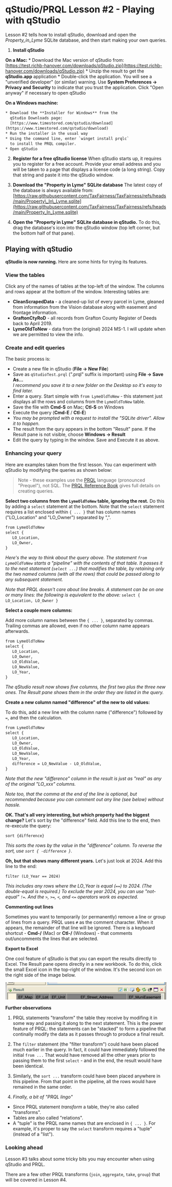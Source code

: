 # qStudio/PRQL Lesson #2 - Playing with qStudio

Lesson #2 tells how to install qStudio,
download and open the _Property\_in\_Lyme_ SQLite database,
and then start making your own queries.

1. **Install qStudio**

  **On a Mac:** 
    * Download the Mac version of qStudio from:  
      [https://test.richb-hanover.com/downloads/qStudio.zip](https://test.richb-hanover.com/downloads/qStudio.zip)
    * Unzip the result to get the **qStudio.app** application
    * Double-click the application.
      You will see a "unverified developer" (or similar) warning.
      Use **System Preferences -> Privacy and Security** to
      indicate that you trust the application.
      Click "Open anyway" if necessary to open qStudio
  
  **On a Windows machine:**
  
    * Download the **Installer for Windows** from the
      qStudio Downloads page:  
      [https://www.timestored.com/qstudio/download](https://www.timestored.com/qstudio/download)
    * Run the installer in the usual way
    * Using the command line, enter `winget install prqlc`
      to install the PRQL compiler.
    * Open qStudio

2. **Register for a free qStudio license**
  When qStudio starts up, it requires you to register for
  a free account.
  Provide your email address and you will be taken to a page
  that displays a license code (a long string).
  Copy that string and paste it into the qStudio window.
    
3. **Download the "Property in Lyme" SQLite database**
  The latest copy of the database is always available from:
  [https://raw.githubusercontent.com/TaxFairness/TaxFairness/refs/heads/main/Property\_In\_Lyme.sqlite](https://raw.githubusercontent.com/TaxFairness/TaxFairness/refs/heads/main/Property_In_Lyme.sqlite)

4. **Open the "Property in Lyme" SQLite database in qStudio.**
   To do this, drag the database's icon into the qStudio window
   (top left corner, but the bottom half of that pane).

## Playing with qStudio

**qStudio is now running.**
Here are some hints for trying its features.
  
### View the tables

Click any of the names of tables
at the top-left of the window.
The columns and rows appear at the bottom of the window.
Interesting tables are:
    
  * **CleanScrapedData** - a cleaned-up list of every parcel
    in Lyme, gleaned from information
    from the Vision database along with easement
    and frontage information.
  * **GraftonCtyRoD** - all records from Grafton County 
    Register of Deeds back to April 2019.
  * **LymeOldToNew** - data from the (original) 2024 MS-1.
    I will update when we are permitted to view the info.

### Create and edit queries

The basic process is:

  * Create a new file in qStudio (**File -> New File**)
  * Save as `qStudioTest.prql` (".prql" suffix is important)
    using **File -> Save As...**  
    _I recommend you save it to a new folder on the Desktop
    so it's easy to find later._
  * Enter a query. Start simple with `from LymeOldToNew` -
    this statement just displays all the
    rows and columns from the `LymeOldToNew` table.
  * Save the file with **Cmd-S** on Mac; **Ctl-S** on Windows
  * Execute the query (**Cmd-E** / **Ctl-E**)
  * _You may be prompted with a request to install the
    "SQLite driver". Allow it to happen._
  * The result from the qury appears in the bottom "Result" pane.
    If the Result pane is not visible,
    choose **Windows -> Result**
  * Edit the query by typing in the window.
    Save and Execute it as above.

### Enhancing your query

Here are examples taken from the first lesson.
You can experiment with qStudio by modifying the
queries as shown below:

> Note - these examples use the [PRQL](https://prql-lang.org)
> language (pronounced "Prequel"), not SQL.
> The 
> [PRQL Reference Book](https://prql-lang.org/book/)
> gives full details on creating queries.

**Select two columns from the `LymeOldToNew` table,
ignoring the rest.** 
Do this by adding a `select` statement at the bottom.
Note that the `select` statement requires a list
enclosed within `{ ... }` that has column names
("LO\_Location" and "LO\_Owner") separated by ",".

```
from LymeOldToNew
select {
   LO_Location,
   LO_Owner,
}
```

_Here's the way to think about the query above.
The statement `from LymeOldToNew` starts a "pipeline" 
with the contents of that table. 
It passes it to the next statement (`select ...`)
that modifies the table,
by retaining only the two named columns (with all the rows)
that could be passed along to any subsequent statement._

_Note that PRQL doesn't care about line breaks.
A statement can be on one or many lines:
the following is equivalent to the above:_
`select { LO_Location, LO_Owner }`

**Select a couple more columns:**

Add more column names between the `{ ... }`, separated by commas.
Trailing commas are allowed, even if no other column name
appears afterwards.

```
from LymeOldToNew
select {
   LO_Location,
   LO_Owner,
   LO_OldValue,
   LO_NewValue,
   LO_Year,
}
```

_The qStudio result now shows five columns,
the first two plus the three new ones.
The Result pane shows them in the order they are listed
in the query._

**Create a new column named "difference" of the new to old values:**

To do this, add a new line with the column name ("difference")
followed by `=`, and then the calculation.

```
from LymeOldToNew
select {
   LO_Location,
   LO_Owner,
   LO_OldValue,
   LO_NewValue,
   LO_Year,
   difference = LO_NewValue - LO_OldValue,
}
```

_Note that the new "difference" column in the result is
just as "real" as any of the original "LO\_xxx" columns._

_Note too, that the comma at the end of the line
is optional, but recommended because
you can comment out any line (see below) without hassle._

**OK. That's all very interesting, but which property had the biggest change?**
Let's sort by the "difference" field.
Add this line to the end, then re-execute the query:

```
sort {difference}
```

_This sorts the rows by the value in the "difference" column.
To reverse the sort, use `sort { -difference }`._

**Oh, but that shows many different years.**
Let's just look at 2024. Add this line to the end:

```
filter (LO_Year == 2024)
```

_This includes any rows where the LO\_Year is equal (`==`) to 2024.
(The double-equal is required.)
To exclude the year 2024, you can use "not-equal" `!=`.
And the `>`, `>=`, `<`, and `<=` operators work as expected._

**Commenting out lines**

Sometimes you want to temporarily (or permanently)
remove a line or group of lines from a query.
PRQL uses `#` as the comment character.
When it appears, the remainder of that line will be ignored.
There is a keyboard shortcut -
**Cmd-/** (Mac) or **Ctl-/** (Windows) - 
that comments out/uncomments the lines that are selected.

**Export to Excel**

One cool feature of qStudio is that you can export
the results directly to Excel.
The Result pane opens directly in a new workbook.
To do this, click the small Excel icon in the
top-right of the window.
It's the second icon on the right side of the image below.

![icons at top of result](./media/icons-in-result-window.png)

**Further observations**

1. PRQL statements "transform" the table they receive
  by modifing it in some way and passing it along to
  the next statement.
  This is the power feature of PRQL: the statements can be 
  "stacked" to form a pipeline that continally modify the
  data as it passes through to produce a final result.
  
2. The `filter` statement (the "filter transform")
  could have been placed much earlier in the query.
  In fact, it could have immediately followed the
  initial `from ...`
  That would have removed all the other years prior
  to passing them to the first `select` - and in the end,
  the result would have been identical.
  
3. Similarly, the `sort ...` transform could have been placed
  anywhere in this pipeline. 
  From that point in the pipeline,
  all the rows would have remained in the same order.
  
4. _Finally, a bit of "PRQL lingo"_
  * Since PRQL statement _transform_ a table, they're 
    also called "transforms".
  * Tables are also called "relations".
  * A "tuple" is the PRQL name names that are
  enclosed in `{ ... }`.
  For example, it's proper to say the `select` transform
  requires a "tuple" (instead of a "list").

### Looking ahead

Lesson #3 talks about some tricky bits you may encounter when
  using qStudio and PRQL. 

There are a few other PRQL transforms
(`join`, `aggregate`, `take`, `group`) that will be covered
in Lesson #4.
